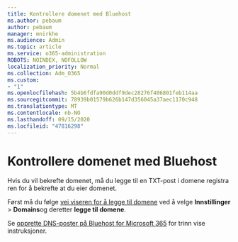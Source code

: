 ```yaml
---
title: Kontrollere domenet med Bluehost
ms.author: pebaum
author: pebaum
manager: mnirkhe
ms.audience: Admin
ms.topic: article
ms.service: o365-administration
ROBOTS: NOINDEX, NOFOLLOW
localization_priority: Normal
ms.collection: Adm_O365
ms.custom:
- "1"
ms.openlocfilehash: 5b4b6fdfa90d0ddf9dec28276f406801feb114aa
ms.sourcegitcommit: 78939b01579b626b147d356045a37aec1170c948
ms.translationtype: MT
ms.contentlocale: nb-NO
ms.lasthandoff: 09/15/2020
ms.locfileid: "47816298"
---
```

# <a name="verify-your-domain-with-bluehost"></a>Kontrollere domenet med Bluehost

Hvis du vil bekrefte domenet, må du legge til en TXT-post i domene registra ren for å bekrefte at du eier domenet. 

Først må du følge [vei viseren for å legge til domene](https://admin.microsoft.com/Adminportal#/Domains) ved å velge **Innstillinger** \> **Domains**og deretter **legge til domene**.
  
Se [opprette DNS-poster på Bluehost for Microsoft 365](https://docs.microsoft.com/microsoft-365/admin/dns/create-dns-records-at-bluehost) for trinn vise instruksjoner.